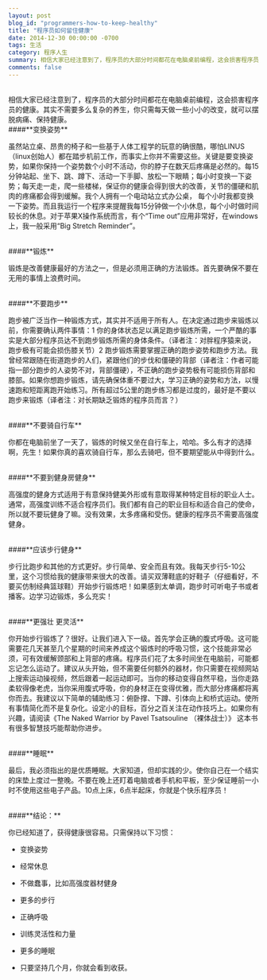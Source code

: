 ```yaml
---
layout: post
blog_id: "programmers-how-to-keep-healthy"
title: "程序员如何留住健康"
date: 2014-12-30 00:00:00 -0700
tags: 生活
category: 程序人生
summary: 相信大家已经注意到了，程序员的大部分时间都花在电脑桌前编程，这会损害程序员的健康。
comments: false
---
```

</br>
相信大家已经注意到了，程序员的大部分时间都花在电脑桌前编程，这会损害程序员的健康。其实不需要多么复杂的养生，你只需每天做一些小小的改变，就可以摆脱病痛、保持健康。

</br>
####**变换姿势**

虽然站立桌、昂贵的椅子和一些基于人体工程学的玩意的确很酷，哪怕LINUS（linux创始人）都在踏步机前工作，而事实上你并不需要这些。关键是要变换姿势，如果你保持一个姿势数个小时不活动，你的脖子在数天后疼痛是必然的。每15分钟站起、坐下、跳、蹲下、活动一下手脚、放松一下眼睛；每小时变换一下姿势；每天走一走，爬一些楼梯，保证你的健康会得到很大的改善，关节的僵硬和肌肉的疼痛都会得到缓解。我个人拥有一个电动站立式办公桌， 每个小时我都变换一下姿势。而且我运行一个程序来提醒我每15分钟做一个小休息，每个小时做时间较长的休息。对于苹果X操作系统而言，有个“Time out”应用非常好，在windows上，我一般采用“Big Stretch Reminder”。

</br>
####**锻炼**

锻炼是改善健康最好的方法之一，但是必须用正确的方法锻炼。首先要确保不要在无用的事情上浪费时间。

</br>
####**不要跑步**

跑步被广泛当作一种锻炼方式，其实并不适用于所有人。在决定通过跑步来锻炼以前，你需要确认两件事情：1 你的身体状态足以满足跑步锻炼所需，一个严酷的事实是大部分程序员达不到跑步锻炼所需的身体条件。（译者注：对胖程序猿来说，跑步极有可能会损伤膝关节）2 跑步锻炼需要掌握正确的跑步姿势和跑步方法。我曾经常跟随在街道跑步的人们，紧跟他们的步伐和僵硬的背部（译者注：作者可能指一部分跑步的人姿势不对，背部僵硬），不正确的跑步姿势极有可能损伤背部和膝部。如果你想跑步锻炼，请先确保体重不要过大，学习正确的姿势和方法，以慢速跑和短距离跑开始练习。所有超过5公里的跑步练习都是过度的，最好是不要以跑步来锻炼（译者注：对长期缺乏锻炼的程序员而言？）

</br>
####**不要骑自行车**

你都在电脑前坐了一天了，锻炼的时候又坐在自行车上，哈哈。多么有才的选择啊，先生！如果你真的喜欢骑自行车，那么去骑吧，但不要期望能从中得到什么。

</br>
####**不要到健身房健身**

高强度的健身方式适用于有意保持健美外形或有意取得某种特定目标的职业人士。通常，高强度训练不适合程序员们。我们都有自己的职业目标和适合自己的使命，所以就不要玩健身了嘛。没有效果，太多疼痛和受伤。健康的程序员不需要高强度健身。

</br>
####**应该步行健身**

步行比跑步和其他的方式更好。步行简单、安全而且有效。我每天步行5-10公里，这个习惯给我的健康带来很大的改善。请买双薄鞋底的好鞋子（仔细看好，不要买仿制经典篮球鞋）开始步行锻炼吧！如果感到太单调，跑步时可听电子书或者播客。边学习边锻炼，多么充实！

</br>
####**更强壮 更灵活**

你开始步行锻炼了？很好。让我们进入下一级。首先学会正确的腹式呼吸。这可能需要花几天甚至几个星期的时间来养成这个锻炼时的呼吸习惯，这个技能非常必须，可有效缓解颈部和上背部的疼痛。程序员们花了太多时间坐在电脑前，可能都忘记怎么运动了。建议从头开始，但不需要任何额外的器材，你只需要在视频网站上搜索运动操视频，然后跟着一起运动即可。当你的移动变得自然平稳，当你走路柔软得像老虎，当你采用腹式呼吸，你的身材正在变得优雅，而大部分疼痛都将离你而去。我建议以下简单的辅助练习：俯卧撑、下蹲、引体向上和桥式运动。使所有事情简化而不是复杂化。设定小的目标，百分之百关注在动作技巧上。如果你有兴趣，请阅读《The Naked Warrior by Pavel Tsatsouline （裸体战士）》 这本书有很多智慧技巧能帮助你进步。

</br>
####**睡眠**

最后，我必须指出的是优质睡眠。大家知道，但却实践的少。使你自己在一个结实的床垫上度过一整晚。不要在晚上还盯着电脑或者手机和平板，至少保证睡前一小时不使用这些电子产品。10点上床，6点半起床，你就是个快乐程序员！

</br>
####**结论：**

你已经知道了，获得健康很容易。只需保持以下习惯：

* 变换姿势

* 经常休息

* 不做蠢事，比如高强度器材健身

* 更多的步行

* 正确呼吸

* 训练灵活性和力量

* 更多的睡眠

* 只要坚持几个月，你就会看到收获。